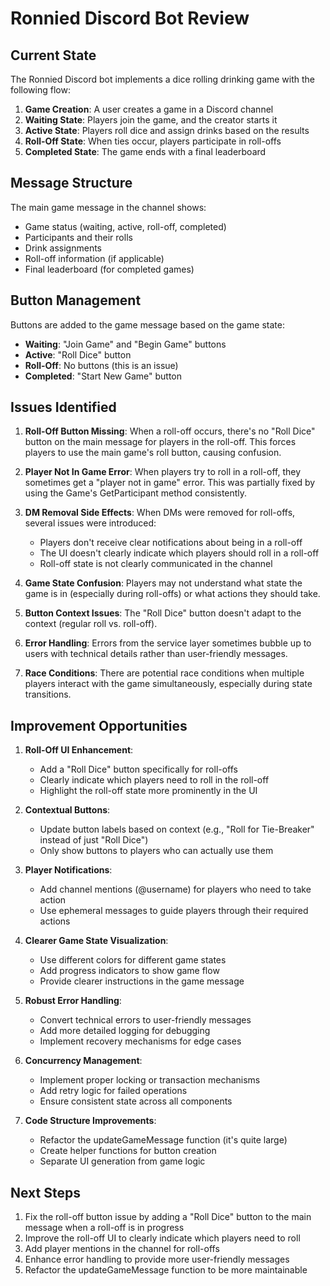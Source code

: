 # Ronnied Discord Bot Review

## Current State

The Ronnied Discord bot implements a dice rolling drinking game with the following flow:

1. **Game Creation**: A user creates a game in a Discord channel
2. **Waiting State**: Players join the game, and the creator starts it
3. **Active State**: Players roll dice and assign drinks based on the results
4. **Roll-Off State**: When ties occur, players participate in roll-offs
5. **Completed State**: The game ends with a final leaderboard

## Message Structure

The main game message in the channel shows:
- Game status (waiting, active, roll-off, completed)
- Participants and their rolls
- Drink assignments
- Roll-off information (if applicable)
- Final leaderboard (for completed games)

## Button Management

Buttons are added to the game message based on the game state:
- **Waiting**: "Join Game" and "Begin Game" buttons
- **Active**: "Roll Dice" button
- **Roll-Off**: No buttons (this is an issue)
- **Completed**: "Start New Game" button

## Issues Identified

1. **Roll-Off Button Missing**: When a roll-off occurs, there's no "Roll Dice" button on the main message for players in the roll-off. This forces players to use the main game's roll button, causing confusion.

2. **Player Not In Game Error**: When players try to roll in a roll-off, they sometimes get a "player not in game" error. This was partially fixed by using the Game's GetParticipant method consistently.

3. **DM Removal Side Effects**: When DMs were removed for roll-offs, several issues were introduced:
   - Players don't receive clear notifications about being in a roll-off
   - The UI doesn't clearly indicate which players should roll in a roll-off
   - Roll-off state is not clearly communicated in the channel

4. **Game State Confusion**: Players may not understand what state the game is in (especially during roll-offs) or what actions they should take.

5. **Button Context Issues**: The "Roll Dice" button doesn't adapt to the context (regular roll vs. roll-off).

6. **Error Handling**: Errors from the service layer sometimes bubble up to users with technical details rather than user-friendly messages.

7. **Race Conditions**: There are potential race conditions when multiple players interact with the game simultaneously, especially during state transitions.

## Improvement Opportunities

1. **Roll-Off UI Enhancement**:
   - Add a "Roll Dice" button specifically for roll-offs
   - Clearly indicate which players need to roll in the roll-off
   - Highlight the roll-off state more prominently in the UI

2. **Contextual Buttons**:
   - Update button labels based on context (e.g., "Roll for Tie-Breaker" instead of just "Roll Dice")
   - Only show buttons to players who can actually use them

3. **Player Notifications**:
   - Add channel mentions (@username) for players who need to take action
   - Use ephemeral messages to guide players through their required actions

4. **Clearer Game State Visualization**:
   - Use different colors for different game states
   - Add progress indicators to show game flow
   - Provide clearer instructions in the game message

5. **Robust Error Handling**:
   - Convert technical errors to user-friendly messages
   - Add more detailed logging for debugging
   - Implement recovery mechanisms for edge cases

6. **Concurrency Management**:
   - Implement proper locking or transaction mechanisms
   - Add retry logic for failed operations
   - Ensure consistent state across all components

7. **Code Structure Improvements**:
   - Refactor the updateGameMessage function (it's quite large)
   - Create helper functions for button creation
   - Separate UI generation from game logic

## Next Steps

1. Fix the roll-off button issue by adding a "Roll Dice" button to the main message when a roll-off is in progress
2. Improve the roll-off UI to clearly indicate which players need to roll
3. Add player mentions in the channel for roll-offs
4. Enhance error handling to provide more user-friendly messages
5. Refactor the updateGameMessage function to be more maintainable
